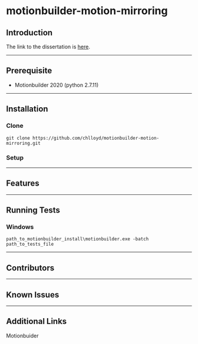 # motionbuilder-motion-mirroring

## Introduction
The link to the dissertation is [here](url). 

---

## Prerequisite
 - Motionbuilder 2020 (python 2.7.11)

---

## Installation
### Clone

`git clone https://github.com/chlloyd/motionbuilder-motion-mirroring.git`

### Setup

---

## Features

---

## Running Tests
### Windows

`path_to_motionbuilder_install\motionbuilder.exe -batch path_to_tests_file`

---

## Contributors

---

## Known Issues

---

## Additional Links
Motionbuider